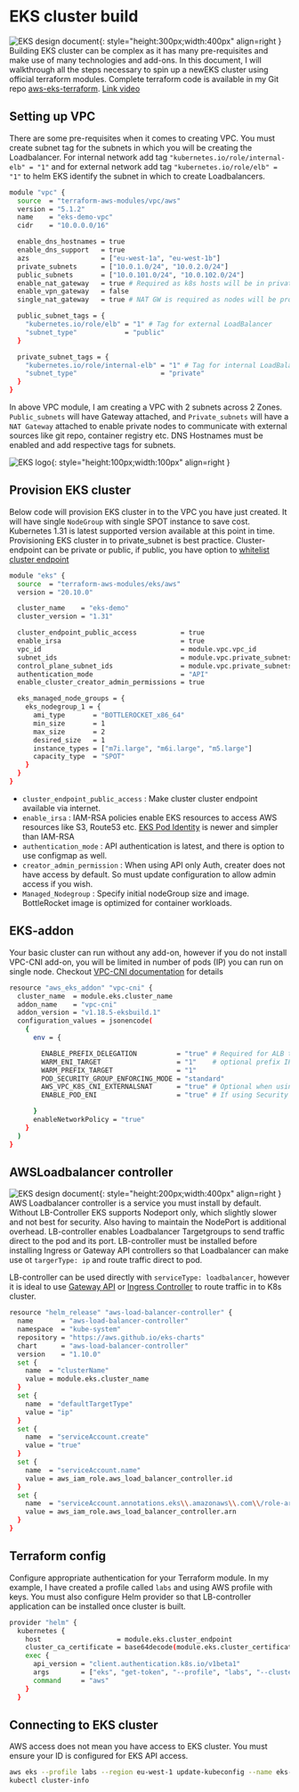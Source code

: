 # EKS cluster build
![EKS design document ](https://vettom-images.s3.eu-west-1.amazonaws.com/aws/eks-design-basic.png){: style="height:300px;width:400px" align=right }
Building EKS cluster can be complex as it has many pre-requisites and make use of many technologies and add-ons. In this document, I will walkthrough all the steps necessary to spin up a newEKS cluster using official terraform modules. Complete terraform code is available in my Git repo [aws-eks-terraform](https://github.com/vettom/aws-eks-terraform/tree/main/EKS-Cluster-ALB).  [Link video](https://www.youtube.com/watch?v=EAz6ap4pm6Y)

## Setting up VPC

There  are some pre-requisites when it comes to creating VPC. You must create subnet tag for the subnets in which you will be creating the Loadbalancer. For internal network add tag `"kubernetes.io/role/internal-elb" = "1"` and for external network add tag `"kubernetes.io/role/elb" = "1"` to helm EKS identify the subnet in which to create Loadbalancers.


```bash
module "vpc" {
  source  = "terraform-aws-modules/vpc/aws"
  version = "5.1.2"
  name    = "eks-demo-vpc"
  cidr    = "10.0.0.0/16"

  enable_dns_hostnames = true
  enable_dns_support   = true
  azs                  = ["eu-west-1a", "eu-west-1b"]
  private_subnets      = ["10.0.1.0/24", "10.0.2.0/24"]
  public_subnets       = ["10.0.101.0/24", "10.0.102.0/24"]
  enable_nat_gateway   = true # Required as k8s hosts will be in private_subnet
  enable_vpn_gateway   = false
  single_nat_gateway   = true # NAT GW is required as nodes will be provisioned in private subnet

  public_subnet_tags = {
    "kubernetes.io/role/elb" = "1" # Tag for external LoadBalancer
    "subnet_type"            = "public"
  }

  private_subnet_tags = {
    "kubernetes.io/role/internal-elb" = "1" # Tag for internal LoadBalancer
    "subnet_type"                     = "private"
  }
}
```
In above VPC module, I am creating a VPC with 2 subnets across 2 Zones. `Public_subnets` will have Gateway attached, and `Private_subnets` will have a `NAT Gateway` attached to enable private nodes to communicate with external sources like git repo, container registry etc. DNS Hostnames must be enabled and add respective tags for subnets.

![EKS logo ](https://vettom-images.s3.eu-west-1.amazonaws.com/aws/eks_logo.jpg){: style="height:100px;width:100px" align=right }
## Provision EKS cluster
Below code will provision EKS cluster in to the VPC you have just created. It will have single `NodeGroup` with single SPOT instance to save cost. Kubernetes 1.31 is latest supported version available at this point in time. Provisioning EKS cluster in to private_subnet is best practice. Cluster-endpoint can be private or public, if public, you have option to [whitelist cluster endpoint](https://docs.aws.amazon.com/eks/latest/userguide/cluster-endpoint.html#modify-endpoint-access)

```bash
module "eks" {
  source  = "terraform-aws-modules/eks/aws"
  version = "20.10.0"

  cluster_name    = "eks-demo"
  cluster_version = "1.31"

  cluster_endpoint_public_access           = true
  enable_irsa                              = true
  vpc_id                                   = module.vpc.vpc_id
  subnet_ids                               = module.vpc.private_subnets
  control_plane_subnet_ids                 = module.vpc.private_subnets
  authentication_mode                      = "API"
  enable_cluster_creator_admin_permissions = true

  eks_managed_node_groups = {
    eks_nodegroup_1 = {
      ami_type       = "BOTTLEROCKET_x86_64"
      min_size       = 1
      max_size       = 2
      desired_size   = 1
      instance_types = ["m7i.large", "m6i.large", "m5.large"]
      capacity_type  = "SPOT"
    }
  }
}
```

- `cluster_endpoint_public_access` : Make cluster cluster endpoint available via internet. 
- `enable_irsa`                    : IAM-RSA policies enable EKS resources to access AWS resources like S3, Route53 etc. [EKS Pod Identity](https://docs.aws.amazon.com/eks/latest/userguide/pod-identities.html) is newer and simpler than IAM-RSA
- `authentication_mode`            : API authentication is latest, and there is option to use configmap as well.
- `creator_admin_permission`       : When using API only Auth, creater does not have access by default. So must update configuration to allow admin access if you wish. 
- `Managed_Nodegroup`              : Specify initial nodeGroup size and image. BottleRocket image is optimized for container workloads.

## EKS-addon
Your basic cluster can run without any add-on, however if you do not install VPC-CNI add-on, you will be limited in number of pods (IP) you can run on single node. Checkout [VPC-CNI documentation](https://docs.aws.amazon.com/eks/latest/userguide/managing-vpc-cni.html) for details
```bash
resource "aws_eks_addon" "vpc-cni" {
  cluster_name  = module.eks.cluster_name
  addon_name    = "vpc-cni"
  addon_version = "v1.18.5-eksbuild.1"
  configuration_values = jsonencode(
    {
      env = {

        ENABLE_PREFIX_DELEGATION          = "true" # Required for ALB to work with target type ip
        WARM_ENI_TARGET                   = "1"    # optional prefix IP pool.
        WARM_PREFIX_TARGET                = "1"
        POD_SECURITY_GROUP_ENFORCING_MODE = "standard"
        AWS_VPC_K8S_CNI_EXTERNALSNAT      = "true" # Optional when using SG for pod outbound traffic routing.
        ENABLE_POD_ENI                    = "true" # If using Security group for pods

      }
      enableNetworkPolicy = "true"
    }
  )
}
```

## AWSLoadbalancer controller
![EKS design document ](https://vettom-images.s3.eu-west-1.amazonaws.com/aws/aws-tg.png){: style="height:200px;width:400px" align=right }
AWS Loadbalancer controller is a service you must install by default. Without LB-Controller EKS supports Nodeport only, which slightly slower and not best for security. Also having to maintain the NodePort is additional overhead. LB-controller enables Loadbalancer Targetgroups to send traffic direct to the pod and its port. LB-controller must be installed before installing Ingress or Gateway API controllers so that Loadbalancer can make use ot `targerType: ip` and route traffic direct to pod.

LB-controller can be used directly with `serviceType: loadbalancer`, however it is ideal to use [Gateway API](https://gateway-api.sigs.k8s.io/) or [Ingress Controller](https://kubernetes.io/docs/concepts/services-networking/ingress-controllers/) to route traffic in to K8s cluster. 

```bash
resource "helm_release" "aws-load-balancer-controller" {
  name       = "aws-load-balancer-controller"
  namespace  = "kube-system"
  repository = "https://aws.github.io/eks-charts"
  chart      = "aws-load-balancer-controller"
  version    = "1.10.0"
  set {
    name  = "clusterName"
    value = module.eks.cluster_name
  }
  set {
    name  = "defaultTargetType"
    value = "ip"
  }
  set {
    name  = "serviceAccount.create"
    value = "true"
  }
  set {
    name  = "serviceAccount.name"
    value = aws_iam_role.aws_load_balancer_controller.id
  }
  set {
    name  = "serviceAccount.annotations.eks\\.amazonaws\\.com\\/role-arn"
    value = aws_iam_role.aws_load_balancer_controller.arn
  }
}
```

## Terraform config
Configure appropriate authentication for your Terraform module. In my example, I have created a profile called `labs` and using AWS profile with keys. You must also configure Helm provider so that LB-controller application can be installed once cluster is built. 
```bash
provider "helm" {
  kubernetes {
    host                   = module.eks.cluster_endpoint
    cluster_ca_certificate = base64decode(module.eks.cluster_certificate_authority_data)
    exec {
      api_version = "client.authentication.k8s.io/v1beta1"
      args        = ["eks", "get-token", "--profile", "labs", "--cluster-name", module.eks.cluster_name]
      command     = "aws"
    }
  }
```

## Connecting to EKS cluster
AWS access does not mean you have access to EKS cluster. You must ensure your ID is configured for EKS API access.
```bash
aws eks --profile labs --region eu-west-1 update-kubeconfig --name eks-demo
kubectl cluster-info
```